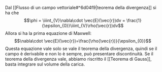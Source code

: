 Dal [[Flusso di un campo vettoriale#^6d04f9|teorema della divergenza]] si ha che 
$$\phi = \iiint_{V}\nabla\cdot \vec{E}(\vec{r})dv = \frac{1}{\epsilon_{0}}\iiint_{V}\rho(\vec{r})dv$$
Allora si ha la prima equazione di Maxwell:
$$\nabla\cdot \vec{E}(\vec{r})=\frac{\rho(\vec{r})}{\epsilon_{0}}$$
Questa equazione vale solo se vale il teorema della divergenza, quindi se il campo è derivabile e non lo è sempre, può presentare discontinuità.
Se il teorema della divergenza vale, abbiamo riscritto il [[Teorema di Gauss]], basta integrare sul volume della carica.
